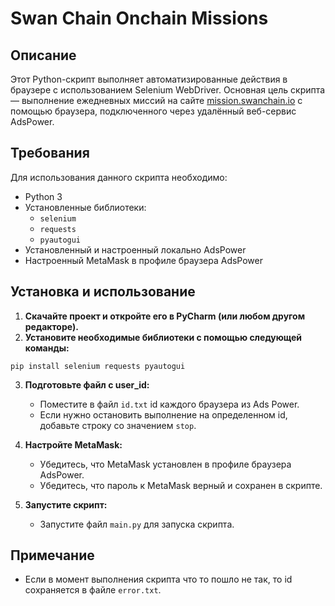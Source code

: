 # Swan Chain Onchain Missions

## Описание

Этот Python-скрипт выполняет автоматизированные действия в браузере с использованием Selenium WebDriver. Основная цель скрипта — выполнение ежедневных миссий на сайте [mission.swanchain.io](https://mission.swanchain.io/) с помощью браузера, подключенного через удалённый веб-сервис AdsPower.

## Требования

Для использования данного скрипта необходимо:

- Python 3
- Установленные библиотеки:
  - `selenium`
  - `requests`
  - `pyautogui`
- Установленный и настроенный локально AdsPower
- Настроенный MetaMask в профиле браузера AdsPower


## Установка и использование

1. **Скачайте проект и откройте его в PyCharm (или любом другом редакторе).**
2. **Установите необходимые библиотеки с помощью следующей команды:**
```
pip install selenium requests pyautogui
```
3. **Подготовьте файл с user_id:**
   - Поместите в файл `id.txt` id каждого браузера из Ads Power.
   - Если нужно остановить выполнение на определенном id, добавьте строку со значением `stop`.

4. **Настройте MetaMask:**
   - Убедитесь, что MetaMask установлен в профиле браузера AdsPower.
   - Убедитесь, что пароль к MetaMask верный и сохранен в скрипте.

5. **Запустите скрипт:**
   - Запустите файл `main.py` для запуска скрипта.

## Примечание

- Если в момент выполнения скрипта что то пошло не так, то id сохраняется в файле `error.txt`.

